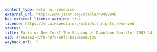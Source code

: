 ```yaml
---
content_type: external-resource
external_url: http://www.jstor.org/stable/40490846
has_external_license_warning: true
license: https://en.wikipedia.org/wiki/All_rights_reserved
status: ''
title: Paris or New York? The Shaping of Downtown Seattle, 1903-14
uid: 44662ee2-d2f8-40fd-a0fc-bd1ceea95f35
wayback_url: ''
---
```

